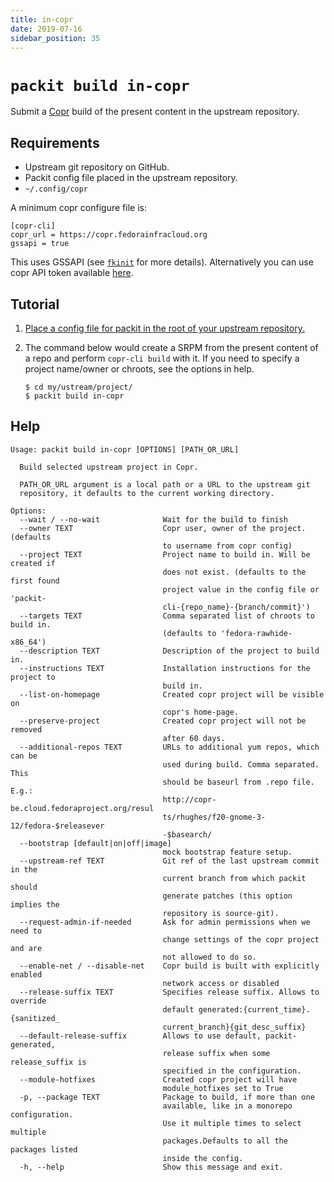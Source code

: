```yaml
---
title: in-copr
date: 2019-07-16
sidebar_position: 35
---
```


# `packit build in-copr`

Submit a [Copr](https://copr.fedorainfracloud.org) build of the present content in the upstream repository.

## Requirements

* Upstream git repository on GitHub.
* Packit config file placed in the upstream repository.
* `~/.config/copr`

A minimum copr configure file is:
```
[copr-cli]
copr_url = https://copr.fedorainfracloud.org
gssapi = true
```
This uses GSSAPI (see [`fkinit`](https://fedoraproject.org/wiki/Infrastructure/Kerberos#How_to_use_kerberos_auth_with_Fedora_Infrastructure)
for more details). Alternatively you can use copr API token available [here](https://copr.fedorainfracloud.org/api/).

## Tutorial

1. [Place a config file for packit in the root of your upstream repository.](/docs/configuration/)

2. The command below would create a SRPM from the present content of a repo and perform `copr-cli build` with it. If you need to specify a project name/owner or chroots, see the options in help.
    ```
    $ cd my/ustream/project/
    $ packit build in-copr
    ```

## Help

    Usage: packit build in-copr [OPTIONS] [PATH_OR_URL]

      Build selected upstream project in Copr.

      PATH_OR_URL argument is a local path or a URL to the upstream git
      repository, it defaults to the current working directory.

    Options:
      --wait / --no-wait              Wait for the build to finish
      --owner TEXT                    Copr user, owner of the project. (defaults
                                      to username from copr config)
      --project TEXT                  Project name to build in. Will be created if
                                      does not exist. (defaults to the first found
                                      project value in the config file or 'packit-
                                      cli-{repo_name}-{branch/commit}')
      --targets TEXT                  Comma separated list of chroots to build in.
                                      (defaults to 'fedora-rawhide-x86_64')
      --description TEXT              Description of the project to build in.
      --instructions TEXT             Installation instructions for the project to
                                      build in.
      --list-on-homepage              Created copr project will be visible on
                                      copr's home-page.
      --preserve-project              Created copr project will not be removed
                                      after 60 days.
      --additional-repos TEXT         URLs to additional yum repos, which can be
                                      used during build. Comma separated. This
                                      should be baseurl from .repo file. E.g.:
                                      http://copr-be.cloud.fedoraproject.org/resul
                                      ts/rhughes/f20-gnome-3-12/fedora-$releasever
                                      -$basearch/
      --bootstrap [default|on|off|image]
                                      mock bootstrap feature setup.
      --upstream-ref TEXT             Git ref of the last upstream commit in the
                                      current branch from which packit should
                                      generate patches (this option implies the
                                      repository is source-git).
      --request-admin-if-needed       Ask for admin permissions when we need to
                                      change settings of the copr project and are
                                      not allowed to do so.
      --enable-net / --disable-net    Copr build is built with explicitly enabled
                                      network access or disabled
      --release-suffix TEXT           Specifies release suffix. Allows to override
                                      default generated:{current_time}.{sanitized_
                                      current_branch}{git_desc_suffix}
      --default-release-suffix        Allows to use default, packit-generated,
                                      release suffix when some release_suffix is
                                      specified in the configuration.
      --module-hotfixes               Created copr project will have
                                      module_hotfixes set to True
      -p, --package TEXT              Package to build, if more than one
                                      available, like in a monorepo configuration.
                                      Use it multiple times to select multiple
                                      packages.Defaults to all the packages listed
                                      inside the config.
      -h, --help                      Show this message and exit.

